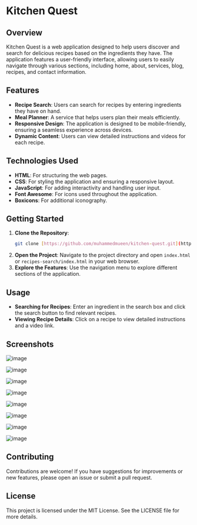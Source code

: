 # Kitchen Quest

## Overview
Kitchen Quest is a web application designed to help users discover and search for delicious recipes based on the ingredients they have. The application features a user-friendly interface, allowing users to easily navigate through various sections, including home, about, services, blog, recipes, and contact information.

## Features
- **Recipe Search**: Users can search for recipes by entering ingredients they have on hand.
- **Meal Planner**: A service that helps users plan their meals efficiently.
- **Responsive Design**: The application is designed to be mobile-friendly, ensuring a seamless experience across devices.
- **Dynamic Content**: Users can view detailed instructions and videos for each recipe.

## Technologies Used
- **HTML**: For structuring the web pages.
- **CSS**: For styling the application and ensuring a responsive layout.
- **JavaScript**: For adding interactivity and handling user input.
- **Font Awesome**: For icons used throughout the application.
- **Boxicons**: For additional iconography.

## Getting Started
1. **Clone the Repository**: 
   ```bash
   git clone [https://github.com/muhammedmueen/kitchen-quest.git](https://github.com/muhammedmueen/Kitchen-Quest.git)
   ```
2. **Open the Project**: Navigate to the project directory and open `index.html` or `recipes-search/index.html` in your web browser.
3. **Explore the Features**: Use the navigation menu to explore different sections of the application.

## Usage
- **Searching for Recipes**: Enter an ingredient in the search box and click the search button to find relevant recipes.
- **Viewing Recipe Details**: Click on a recipe to view detailed instructions and a video link.
  
## Screenshots

![image](https://github.com/user-attachments/assets/5bb378a7-795a-4c19-b254-1bd51c97ae27)

![image](https://github.com/user-attachments/assets/3d96f0a0-ee48-47c0-be40-83c15f3c0f91)

![image](https://github.com/user-attachments/assets/fad4d2b3-81f1-4ca9-97fa-28bcecbe791e)

![image](https://github.com/user-attachments/assets/4d5485d3-1fde-4c2d-a4fd-3ee1d68caf22)

![image](https://github.com/user-attachments/assets/4a439c5f-5f02-468e-ab42-2ef85748c79f)

![image](https://github.com/user-attachments/assets/ef86b9f3-3149-48bf-a459-0bb94866f5c1)

![image](https://github.com/user-attachments/assets/9456097a-0395-406b-98b7-17ae18eb30ae)

![image](https://github.com/user-attachments/assets/a225e6ff-d450-4538-994b-52c0fd071492)

## Contributing
Contributions are welcome! If you have suggestions for improvements or new features, please open an issue or submit a pull request.

## License
This project is licensed under the MIT License. See the LICENSE file for more details.

